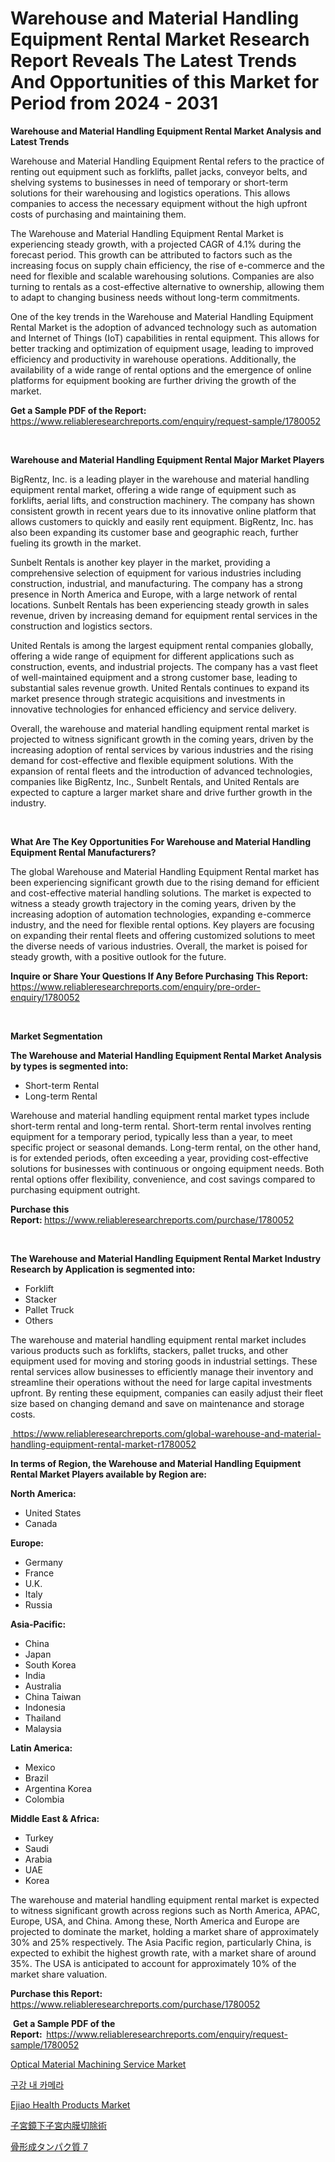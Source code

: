 <p><h1>Warehouse and Material Handling Equipment Rental Market Research Report Reveals The Latest Trends And Opportunities of this Market for Period from 2024 - 2031</h1></p><p><strong>Warehouse and Material Handling Equipment Rental Market Analysis and Latest Trends</strong></p>
<p><p>Warehouse and Material Handling Equipment Rental refers to the practice of renting out equipment such as forklifts, pallet jacks, conveyor belts, and shelving systems to businesses in need of temporary or short-term solutions for their warehousing and logistics operations. This allows companies to access the necessary equipment without the high upfront costs of purchasing and maintaining them.</p><p>The Warehouse and Material Handling Equipment Rental Market is experiencing steady growth, with a projected CAGR of 4.1% during the forecast period. This growth can be attributed to factors such as the increasing focus on supply chain efficiency, the rise of e-commerce and the need for flexible and scalable warehousing solutions. Companies are also turning to rentals as a cost-effective alternative to ownership, allowing them to adapt to changing business needs without long-term commitments.</p><p>One of the key trends in the Warehouse and Material Handling Equipment Rental Market is the adoption of advanced technology such as automation and Internet of Things (IoT) capabilities in rental equipment. This allows for better tracking and optimization of equipment usage, leading to improved efficiency and productivity in warehouse operations. Additionally, the availability of a wide range of rental options and the emergence of online platforms for equipment booking are further driving the growth of the market.</p></p>
<p><strong>Get a Sample PDF of the Report:&nbsp;</strong> <a href="https://www.reliableresearchreports.com/enquiry/request-sample/1780052">https://www.reliableresearchreports.com/enquiry/request-sample/1780052</a></p>
<p>&nbsp;</p>
<p><strong>Warehouse and Material Handling Equipment Rental Major Market Players</strong></p>
<p><p>BigRentz, Inc. is a leading player in the warehouse and material handling equipment rental market, offering a wide range of equipment such as forklifts, aerial lifts, and construction machinery. The company has shown consistent growth in recent years due to its innovative online platform that allows customers to quickly and easily rent equipment. BigRentz, Inc. has also been expanding its customer base and geographic reach, further fueling its growth in the market.</p><p>Sunbelt Rentals is another key player in the market, providing a comprehensive selection of equipment for various industries including construction, industrial, and manufacturing. The company has a strong presence in North America and Europe, with a large network of rental locations. Sunbelt Rentals has been experiencing steady growth in sales revenue, driven by increasing demand for equipment rental services in the construction and logistics sectors.</p><p>United Rentals is among the largest equipment rental companies globally, offering a wide range of equipment for different applications such as construction, events, and industrial projects. The company has a vast fleet of well-maintained equipment and a strong customer base, leading to substantial sales revenue growth. United Rentals continues to expand its market presence through strategic acquisitions and investments in innovative technologies for enhanced efficiency and service delivery.</p><p>Overall, the warehouse and material handling equipment rental market is projected to witness significant growth in the coming years, driven by the increasing adoption of rental services by various industries and the rising demand for cost-effective and flexible equipment solutions. With the expansion of rental fleets and the introduction of advanced technologies, companies like BigRentz, Inc., Sunbelt Rentals, and United Rentals are expected to capture a larger market share and drive further growth in the industry.</p></p>
<p>&nbsp;</p>
<p><strong>What Are The Key Opportunities For Warehouse and Material Handling Equipment Rental Manufacturers?</strong></p>
<p><p>The global Warehouse and Material Handling Equipment Rental market has been experiencing significant growth due to the rising demand for efficient and cost-effective material handling solutions. The market is expected to witness a steady growth trajectory in the coming years, driven by the increasing adoption of automation technologies, expanding e-commerce industry, and the need for flexible rental options. Key players are focusing on expanding their rental fleets and offering customized solutions to meet the diverse needs of various industries. Overall, the market is poised for steady growth, with a positive outlook for the future.</p></p>
<p><strong>Inquire or Share Your Questions If Any Before Purchasing This Report:</strong> <a href="https://www.reliableresearchreports.com/enquiry/pre-order-enquiry/1780052">https://www.reliableresearchreports.com/enquiry/pre-order-enquiry/1780052</a></p>
<p>&nbsp;</p>
<p><strong>Market Segmentation</strong></p>
<p><strong>The Warehouse and Material Handling Equipment Rental Market Analysis by types is segmented into:</strong></p>
<p><ul><li>Short-term Rental</li><li>Long-term Rental</li></ul></p>
<p><p>Warehouse and material handling equipment rental market types include short-term rental and long-term rental. Short-term rental involves renting equipment for a temporary period, typically less than a year, to meet specific project or seasonal demands. Long-term rental, on the other hand, is for extended periods, often exceeding a year, providing cost-effective solutions for businesses with continuous or ongoing equipment needs. Both rental options offer flexibility, convenience, and cost savings compared to purchasing equipment outright.</p></p>
<p><strong>Purchase this Report:&nbsp;</strong><a href="https://www.reliableresearchreports.com/purchase/1780052">https://www.reliableresearchreports.com/purchase/1780052</a></p>
<p>&nbsp;</p>
<p><strong>The Warehouse and Material Handling Equipment Rental Market Industry Research by Application is segmented into:</strong></p>
<p><ul><li>Forklift</li><li>Stacker</li><li>Pallet Truck</li><li>Others</li></ul></p>
<p><p>The warehouse and material handling equipment rental market includes various products such as forklifts, stackers, pallet trucks, and other equipment used for moving and storing goods in industrial settings. These rental services allow businesses to efficiently manage their inventory and streamline their operations without the need for large capital investments upfront. By renting these equipment, companies can easily adjust their fleet size based on changing demand and save on maintenance and storage costs.</p></p>
<p><a href="https://www.reliableresearchreports.com/global-warehouse-and-material-handling-equipment-rental-market-r1780052">&nbsp;https://www.reliableresearchreports.com/global-warehouse-and-material-handling-equipment-rental-market-r1780052</a></p>
<p><strong>In terms of Region, the Warehouse and Material Handling Equipment Rental Market Players available by Region are:</strong></p>
<p>
    <p> <strong> North America: </strong>
        <ul>
            <li>United States</li>
            <li>Canada</li>
        </ul>
        </p> 
    <p> <strong> Europe: </strong>
        <ul>
            <li>Germany</li>
            <li>France</li>
            <li>U.K.</li>
            <li>Italy</li>
            <li>Russia</li>
        </ul>
        </p> 
    <p> <strong> Asia-Pacific: </strong>
        <ul>
            <li>China</li>
            <li>Japan</li>
            <li>South Korea</li>
            <li>India</li>
            <li>Australia</li>
            <li>China Taiwan</li>
            <li>Indonesia</li>
            <li>Thailand</li>
            <li>Malaysia</li>
        </ul>
        </p> 
    <p> <strong> Latin America: </strong>
        <ul>
            <li>Mexico</li>
            <li>Brazil</li>
            <li>Argentina Korea</li>
            <li>Colombia</li>
        </ul>
        </p> 
    <p> <strong> Middle East & Africa: </strong>
        <ul>
            <li>Turkey</li>
            <li>Saudi</li>
            <li>Arabia</li>
            <li>UAE</li>
            <li>Korea</li>
        </ul>
    </p>
    </p>
<p><p>The warehouse and material handling equipment rental market is expected to witness significant growth across regions such as North America, APAC, Europe, USA, and China. Among these, North America and Europe are projected to dominate the market, holding a market share of approximately 30% and 25% respectively. The Asia Pacific region, particularly China, is expected to exhibit the highest growth rate, with a market share of around 35%. The USA is anticipated to account for approximately 10% of the market share valuation.</p></p>
<p><strong>Purchase this Report: </strong><a href="https://www.reliableresearchreports.com/purchase/1780052">https://www.reliableresearchreports.com/purchase/1780052</a></p>
<p>&nbsp;<strong>Get a Sample PDF of the Report:&nbsp;&nbsp;</strong><a href="https://www.reliableresearchreports.com/enquiry/request-sample/1780052">https://www.reliableresearchreports.com/enquiry/request-sample/1780052</a></p>
<p><strong></strong></p>
<p><p><a href="https://github.com/RyleeBauch2023/Market-Research-Report-List-1/blob/main/optical-material-machining-service-market.md">Optical Material Machining Service Market</a></p><p><a href="https://github.com/joannescott9078/Market-Research-Report-List-1/blob/main/406796999307.md">구강 내 카메라</a></p><p><a href="https://github.com/jodemen/Market-Research-Report-List-3/blob/main/ejiao-health-products-market.md">Ejiao Health Products Market</a></p><p><a href="https://github.com/oafhukehf4709715/Market-Research-Report-List-2/blob/main/1196526105598.md">子宮鏡下子宮内膜切除術</a></p><p><a href="https://github.com/LuzHills1972/Market-Research-Report-List-1/blob/main/8558022105597.md">骨形成タンパク質 7</a></p></p>
